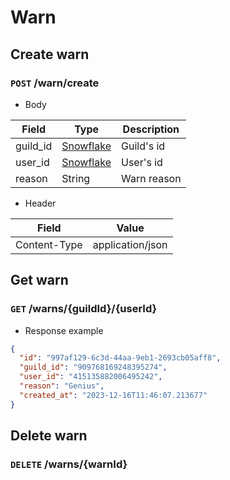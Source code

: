 # Warn

## Create warn

### `POST` /warn/create

- Body

| Field    | Type                                                                  | Description |
|----------|-----------------------------------------------------------------------|-------------|
| guild_id | [Snowflake](https://discord.com/developers/docs/reference#snowflakes) | Guild's id  |
| user_id  | [Snowflake](https://discord.com/developers/docs/reference#snowflakes) | User's id   |
| reason   | String                                                                | Warn reason |

- Header

| Field        | Value            |
|--------------|------------------|
| Content-Type | application/json |

## Get warn

### `GET` /warns/{guildId}/{userId}

- Response example

```json
{
  "id": "997af129-6c3d-44aa-9eb1-2693cb05aff8",
  "guild_id": "909768169248395274",
  "user_id": "415135882006495242",
  "reason": "Genius",
  "created_at": "2023-12-16T11:46:07.213677"
}
```

## Delete warn

### `DELETE` /warns/{warnId}
